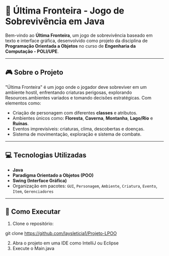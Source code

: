 # 🌲 Última Fronteira - Jogo de Sobrevivência em Java

Bem-vindo ao **Última Fronteira**, um jogo de sobrevivência baseado em texto e interface gráfica, desenvolvido como projeto da disciplina de **Programação Orientada a Objetos** no curso de **Engenharia da Computação - POLI/UPE**.

---

## 🎮 Sobre o Projeto

"Última Fronteira" é um jogo onde o jogador deve sobreviver em um ambiente hostil, enfrentando criaturas perigosas, explorando Resources.ambientes variados e tomando decisões estratégicas. Com elementos como:

- Criação de personagem com diferentes **classes** e atributos.
- Ambientes únicos como: **Floresta**, **Caverna**, **Montanha**, **Lago/Rio** e **Ruínas**.
- Eventos imprevisíveis: criaturas, clima, descobertas e doenças.
- Sistema de movimentação, exploração e sistema de combate.

---

## 💻 Tecnologias Utilizadas

- **Java**
- **Paradigma Orientado a Objetos (POO)**
- **Swing (Interface Gráfica)**
- Organização em pacotes: `GUI`, `Personagem`, `Ambiente`, `Criatura`, `Evento`, `Item`, `Gerenciadores`

---

## 🚀 Como Executar

1. Clone o repositório:

git clone https://github.com/laysleticia1/Projeto-LPOO

2. Abra o projeto em uma IDE como IntelliJ ou Eclipse
3. Execute o Main.java


